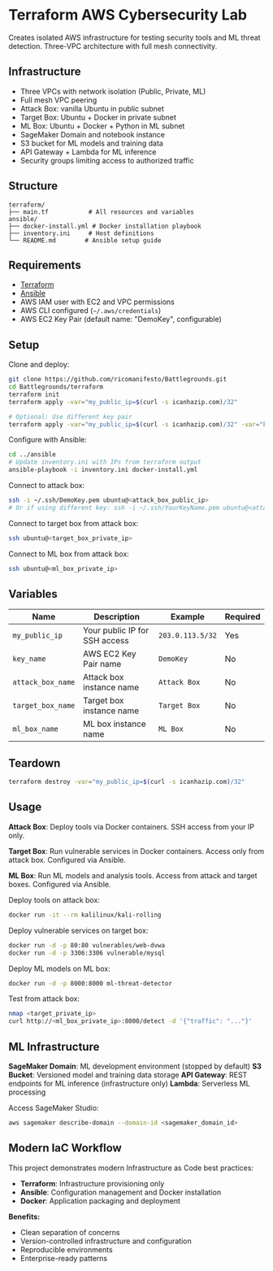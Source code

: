 # Terraform AWS Cybersecurity Lab

Creates isolated AWS infrastructure for testing security tools and ML threat detection. Three-VPC architecture with full mesh connectivity.

## Infrastructure

- Three VPCs with network isolation (Public, Private, ML)
- Full mesh VPC peering
- Attack Box: vanilla Ubuntu in public subnet
- Target Box: Ubuntu + Docker in private subnet  
- ML Box: Ubuntu + Docker + Python in ML subnet
- SageMaker Domain and notebook instance
- S3 bucket for ML models and training data
- API Gateway + Lambda for ML inference
- Security groups limiting access to authorized traffic

## Structure

```
terraform/
├── main.tf           # All resources and variables
ansible/
├── docker-install.yml # Docker installation playbook
├── inventory.ini     # Host definitions
└── README.md        # Ansible setup guide
```

## Requirements

- [Terraform](https://www.terraform.io/downloads)
- [Ansible](https://docs.ansible.com/ansible/latest/installation_guide/index.html)
- AWS IAM user with EC2 and VPC permissions
- AWS CLI configured (`~/.aws/credentials`)
- AWS EC2 Key Pair (default name: "DemoKey", configurable)

## Setup

Clone and deploy:
```bash
git clone https://github.com/ricomanifesto/Battlegrounds.git
cd Battlegrounds/terraform
terraform init
terraform apply -var="my_public_ip=$(curl -s icanhazip.com)/32"

# Optional: Use different key pair
terraform apply -var="my_public_ip=$(curl -s icanhazip.com)/32" -var="key_name=YourKeyName"
```

Configure with Ansible:
```bash
cd ../ansible
# Update inventory.ini with IPs from terraform output
ansible-playbook -i inventory.ini docker-install.yml
```

Connect to attack box:
```bash
ssh -i ~/.ssh/DemoKey.pem ubuntu@<attack_box_public_ip>
# Or if using different key: ssh -i ~/.ssh/YourKeyName.pem ubuntu@<attack_box_public_ip>
```

Connect to target box from attack box:
```bash
ssh ubuntu@<target_box_private_ip>
```

Connect to ML box from attack box:
```bash
ssh ubuntu@<ml_box_private_ip>
```

## Variables

| Name              | Description                     | Example          | Required |
|-------------------|---------------------------------|------------------|----------|
| `my_public_ip`    | Your public IP for SSH access  | `203.0.113.5/32` | Yes      |
| `key_name`        | AWS EC2 Key Pair name          | `DemoKey`        | No       |
| `attack_box_name` | Attack box instance name        | `Attack Box`     | No       |
| `target_box_name` | Target box instance name        | `Target Box`     | No       |
| `ml_box_name`     | ML box instance name            | `ML Box`         | No       |

## Teardown

```bash
terraform destroy -var="my_public_ip=$(curl -s icanhazip.com)/32"
```

## Usage

**Attack Box**: Deploy tools via Docker containers. SSH access from your IP only.

**Target Box**: Run vulnerable services in Docker containers. Access only from attack box. Configured via Ansible.

**ML Box**: Run ML models and analysis tools. Access from attack and target boxes. Configured via Ansible.

Deploy tools on attack box:
```bash
docker run -it --rm kalilinux/kali-rolling
```

Deploy vulnerable services on target box:
```bash
docker run -d -p 80:80 vulnerables/web-dvwa
docker run -d -p 3306:3306 vulnerable/mysql
```

Deploy ML models on ML box:
```bash
docker run -d -p 8000:8000 ml-threat-detector
```

Test from attack box:
```bash
nmap <target_private_ip>
curl http://<ml_box_private_ip>:8000/detect -d '{"traffic": "..."}'
```

## ML Infrastructure

**SageMaker Domain**: ML development environment (stopped by default)
**S3 Bucket**: Versioned model and training data storage
**API Gateway**: REST endpoints for ML inference (infrastructure only)
**Lambda**: Serverless ML processing

Access SageMaker Studio:
```bash
aws sagemaker describe-domain --domain-id <sagemaker_domain_id>
```

## Modern IaC Workflow

This project demonstrates modern Infrastructure as Code best practices:

- **Terraform**: Infrastructure provisioning only
- **Ansible**: Configuration management and Docker installation  
- **Docker**: Application packaging and deployment

**Benefits:**
- Clean separation of concerns
- Version-controlled infrastructure and configuration
- Reproducible environments
- Enterprise-ready patterns

